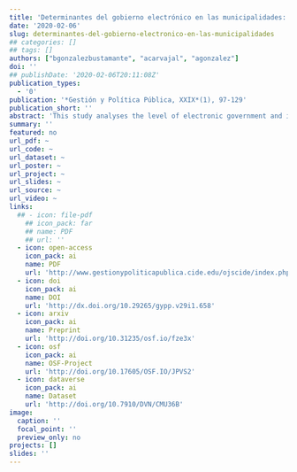 ```yaml
---
title: 'Determinantes del gobierno electrónico en las municipalidades: Evidencia del caso chileno'
date: '2020-02-06'
slug: determinantes-del-gobierno-electronico-en-las-municipalidades
## categories: []
## tags: []
authors: ["bgonzalezbustamante", "acarvajal", "agonzalez"]
doi: ''
## publishDate: '2020-02-06T20:11:08Z'
publication_types:
  - '0'
publication: '*Gestión y Política Pública, XXIX*(1), 97-129'
publication_short: ''
abstract: 'This study analyses the level of electronic government and its determinants in the municipalities of the five most densely-populated regions in Chile. We use a database of 188 municipalities where 71 per cent of the national population is concentrated, according to 2016 estimates. In this paper, we calculate, describe and geo-reference a 2016 e-value index to evaluate the supply of digital services in each one of the municipalities. The predictors of the index are analysed using Ordinary Least Squares models. The factors analysed are related to the dimensions distinguished by theory as necessary for the implementation of strategies of electronic government. The highlight findings reveal recognisable spatial distribution patterns in the Metropolitan region and enable us to identify the importance of the infrastructure, the political capital of the mayor and the financial independence of the municipality as significant determinants for successful development of electronic government initiatives at a municipal level.'
summary: ''
featured: no
url_pdf: ~
url_code: ~
url_dataset: ~
url_poster: ~
url_project: ~
url_slides: ~
url_source: ~
url_video: ~
links:
  ## - icon: file-pdf
    ## icon_pack: far
    ## name: PDF
    ## url: ''
  - icon: open-access 
    icon_pack: ai
    name: PDF
    url: 'http://www.gestionypoliticapublica.cide.edu/ojscide/index.php/gypp/article/view/658'
  - icon: doi
    icon_pack: ai
    name: DOI
    url: 'http://dx.doi.org/10.29265/gypp.v29i1.658'
  - icon: arxiv
    icon_pack: ai
    name: Preprint
    url: 'http://doi.org/10.31235/osf.io/fze3x'
  - icon: osf
    icon_pack: ai
    name: OSF-Project
    url: 'http://doi.org/10.17605/OSF.IO/JPVS2'
  - icon: dataverse
    icon_pack: ai
    name: Dataset
    url: 'http://doi.org/10.7910/DVN/CMU36B'
image:
  caption: ''
  focal_point: ''
  preview_only: no
projects: []
slides: ''
---
```

